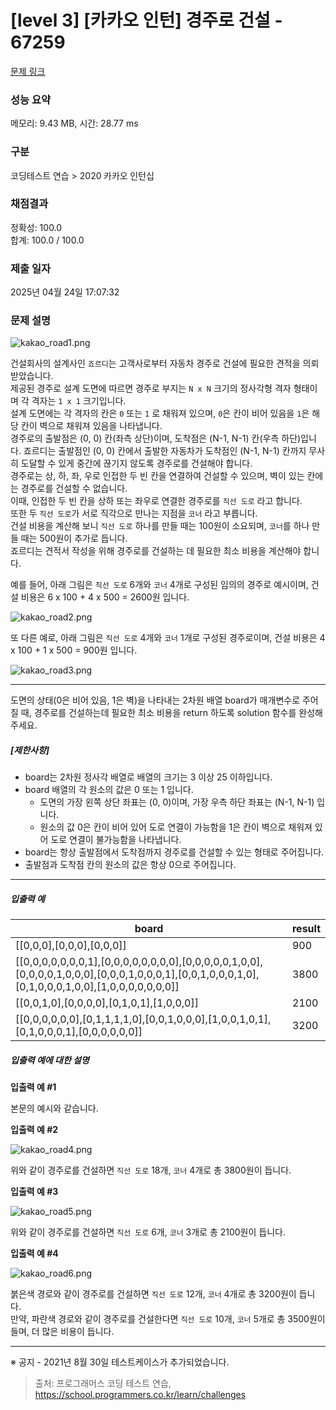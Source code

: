 # [level 3] [카카오 인턴] 경주로 건설 - 67259 

[문제 링크](https://school.programmers.co.kr/learn/courses/30/lessons/67259) 

### 성능 요약

메모리: 9.43 MB, 시간: 28.77 ms

### 구분

코딩테스트 연습 > 2020 카카오 인턴십

### 채점결과

정확성: 100.0<br/>합계: 100.0 / 100.0

### 제출 일자

2025년 04월 24일 17:07:32

### 문제 설명

<p><img src="https://grepp-programmers.s3.ap-northeast-2.amazonaws.com/files/production/384b9e2a-4eb5-460d-bce2-d12359b03b14/kakao_road1.png" title="" alt="kakao_road1.png"></p>

<p>건설회사의 설계사인 <code>죠르디</code>는 고객사로부터 자동차 경주로 건설에 필요한 견적을 의뢰받았습니다.<br>
제공된 경주로 설계 도면에 따르면 경주로 부지는 <code>N x N</code> 크기의 정사각형 격자 형태이며 각 격자는 <code>1 x 1</code> 크기입니다.<br>
설계 도면에는 각 격자의 칸은 <code>0</code> 또는 <code>1</code> 로 채워져 있으며, <code>0</code>은 칸이 비어 있음을 <code>1</code>은 해당 칸이 벽으로 채워져 있음을 나타냅니다.<br>
경주로의 출발점은 (0, 0) 칸(좌측 상단)이며, 도착점은 (N-1, N-1) 칸(우측 하단)입니다. 죠르디는 출발점인 (0, 0) 칸에서 출발한 자동차가 도착점인 (N-1, N-1) 칸까지 무사히 도달할 수 있게 중간에 끊기지 않도록 경주로를 건설해야 합니다.<br>
경주로는 상, 하, 좌, 우로 인접한 두 빈 칸을 연결하여 건설할 수 있으며, 벽이 있는 칸에는 경주로를 건설할 수 없습니다.<br>
이때, 인접한 두 빈 칸을 상하 또는 좌우로 연결한 경주로를 <code>직선 도로</code> 라고 합니다.<br>
또한 두 <code>직선 도로</code>가 서로 직각으로 만나는 지점을 <code>코너</code> 라고 부릅니다.<br>
건설 비용을 계산해 보니 <code>직선 도로</code> 하나를 만들 때는 100원이 소요되며, <code>코너</code>를 하나 만들 때는 500원이 추가로 듭니다.<br>
죠르디는 견적서 작성을 위해 경주로를 건설하는 데 필요한 최소 비용을 계산해야 합니다.</p>

<p>예를 들어, 아래 그림은 <code>직선 도로</code> 6개와 <code>코너</code> 4개로 구성된 임의의 경주로 예시이며, 건설 비용은 6 x 100 + 4 x 500 = 2600원 입니다.</p>

<p><img src="https://grepp-programmers.s3.ap-northeast-2.amazonaws.com/files/production/0e0911e8-f88e-44fe-8bdc-6856a56df8e0/kakao_road2.png" title="" alt="kakao_road2.png"></p>

<p>또 다른 예로, 아래 그림은 <code>직선 도로</code> 4개와 <code>코너</code> 1개로 구성된 경주로이며, 건설 비용은 4 x 100 + 1 x 500 = 900원 입니다.</p>

<p><img src="https://grepp-programmers.s3.ap-northeast-2.amazonaws.com/files/production/3f5d9c5e-d7d9-4248-b111-140a0847e741/kakao_road3.png" title="" alt="kakao_road3.png"></p>

<hr>

<p>도면의 상태(0은 비어 있음, 1은 벽)을 나타내는 2차원 배열 board가 매개변수로 주어질 때, 경주로를 건설하는데 필요한 최소 비용을 return 하도록 solution 함수를 완성해주세요.</p>

<h5><strong>[제한사항]</strong></h5>

<ul>
<li>board는 2차원 정사각 배열로 배열의 크기는 3 이상 25 이하입니다.</li>
<li>board 배열의 각 원소의 값은 0 또는 1 입니다.

<ul>
<li>도면의 가장 왼쪽 상단 좌표는 (0, 0)이며, 가장 우측 하단 좌표는 (N-1, N-1) 입니다.</li>
<li>원소의 값 0은 칸이 비어 있어 도로 연결이 가능함을 1은 칸이 벽으로 채워져 있어 도로 연결이 불가능함을 나타냅니다.</li>
</ul></li>
<li>board는 항상 출발점에서 도착점까지 경주로를 건설할 수 있는 형태로 주어집니다.</li>
<li>출발점과 도착점 칸의 원소의 값은 항상 0으로 주어집니다.</li>
</ul>

<hr>

<h5><strong>입출력 예</strong></h5>
<table class="table">
        <thead><tr>
<th>board</th>
<th>result</th>
</tr>
</thead>
        <tbody><tr>
<td>[[0,0,0],[0,0,0],[0,0,0]]</td>
<td>900</td>
</tr>
<tr>
<td>[[0,0,0,0,0,0,0,1],[0,0,0,0,0,0,0,0],[0,0,0,0,0,1,0,0],[0,0,0,0,1,0,0,0],[0,0,0,1,0,0,0,1],[0,0,1,0,0,0,1,0],[0,1,0,0,0,1,0,0],[1,0,0,0,0,0,0,0]]</td>
<td>3800</td>
</tr>
<tr>
<td>[[0,0,1,0],[0,0,0,0],[0,1,0,1],[1,0,0,0]]</td>
<td>2100</td>
</tr>
<tr>
<td>[[0,0,0,0,0,0],[0,1,1,1,1,0],[0,0,1,0,0,0],[1,0,0,1,0,1],[0,1,0,0,0,1],[0,0,0,0,0,0]]</td>
<td>3200</td>
</tr>
</tbody>
      </table>
<h5><strong>입출력 예에 대한 설명</strong></h5>

<p><strong>입출력 예 #1</strong></p>

<p>본문의 예시와 같습니다.</p>

<p><strong>입출력 예 #2</strong></p>

<p><img src="https://grepp-programmers.s3.ap-northeast-2.amazonaws.com/files/production/ccc72e9c-2e22-4a09-a94b-ff057b081a70/kakao_road4.png" title="" alt="kakao_road4.png"></p>

<p>위와 같이 경주로를 건설하면 <code>직선 도로</code> 18개, <code>코너</code> 4개로 총 3800원이 듭니다.</p>

<p><strong>입출력 예 #3</strong></p>

<p><img src="https://grepp-programmers.s3.ap-northeast-2.amazonaws.com/files/production/422e86e0-a7d7-4a09-9b42-2b6218a9b5f0/kakao_road5.png" title="" alt="kakao_road5.png"></p>

<p>위와 같이 경주로를 건설하면 <code>직선 도로</code> 6개, <code>코너</code> 3개로 총 2100원이 듭니다.</p>

<p><strong>입출력 예 #4</strong></p>

<p><img src="https://grepp-programmers.s3.ap-northeast-2.amazonaws.com/files/production/4fe42f47-2592-4cb8-91fb-31d6a6da8639/kakao_road6.png" title="" alt="kakao_road6.png"></p>

<p>붉은색 경로와 같이 경주로를 건설하면 <code>직선 도로</code> 12개, <code>코너</code> 4개로 총 3200원이 듭니다.<br>
만약, 파란색 경로와 같이 경주로를 건설한다면 <code>직선 도로</code> 10개, <code>코너</code> 5개로 총 3500원이 들며, 더 많은 비용이 듭니다.</p>

<hr>

<p>※ 공지 - 2021년 8월 30일 테스트케이스가 추가되었습니다.</p>


> 출처: 프로그래머스 코딩 테스트 연습, https://school.programmers.co.kr/learn/challenges